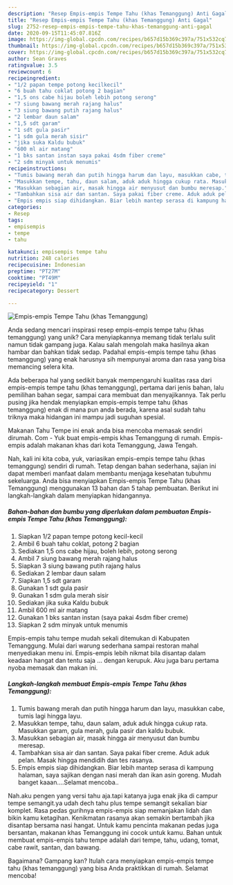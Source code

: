 ```yaml
---
description: "Resep Empis-empis Tempe Tahu (khas Temanggung) Anti Gagal"
title: "Resep Empis-empis Tempe Tahu (khas Temanggung) Anti Gagal"
slug: 2752-resep-empis-empis-tempe-tahu-khas-temanggung-anti-gagal
date: 2020-09-15T11:45:07.816Z
image: https://img-global.cpcdn.com/recipes/b657d15b369c397a/751x532cq70/empis-empis-tempe-tahu-khas-temanggung-foto-resep-utama.jpg
thumbnail: https://img-global.cpcdn.com/recipes/b657d15b369c397a/751x532cq70/empis-empis-tempe-tahu-khas-temanggung-foto-resep-utama.jpg
cover: https://img-global.cpcdn.com/recipes/b657d15b369c397a/751x532cq70/empis-empis-tempe-tahu-khas-temanggung-foto-resep-utama.jpg
author: Sean Graves
ratingvalue: 3.5
reviewcount: 6
recipeingredient:
- "1/2 papan tempe potong kecilkecil"
- "6 buah tahu coklat potong 2 bagian"
- "1,5 ons cabe hijau boleh lebih potong serong"
- "7 siung bawang merah rajang halus"
- "3 siung bawang putih rajang halus"
- "2 lembar daun salam"
- "1,5 sdt garam"
- "1 sdt gula pasir"
- "1 sdm gula merah sisir"
- "jika suka Kaldu bubuk"
- "600 ml air matang"
- "1 bks santan instan saya pakai 4sdm fiber creme"
- "2 sdm minyak untuk menumis"
recipeinstructions:
- "Tumis bawang merah dan putih hingga harum dan layu, masukkan cabe, tumis lagi hingga layu."
- "Masukkan tempe, tahu, daun salam, aduk aduk hingga cukup rata. Masukkan garam, gula merah, gula pasir dan kaldu bubuk."
- "Masukkan sebagian air, masak hingga air menyusut dan bumbu meresap."
- "Tambahkan sisa air dan santan. Saya pakai fiber creme. Aduk aduk pelan. Masak hingga mendidih dan tes rasanya."
- "Empis empis siap dihidangkan. Biar lebih mantep serasa di kampung halaman, saya sajikan dengan nasi merah dan ikan asin goreng. Mudah banget kaaan....Selamat mencoba.."
categories:
- Resep
tags:
- empisempis
- tempe
- tahu

katakunci: empisempis tempe tahu 
nutrition: 248 calories
recipecuisine: Indonesian
preptime: "PT27M"
cooktime: "PT49M"
recipeyield: "1"
recipecategory: Dessert

---
```



![Empis-empis Tempe Tahu (khas Temanggung)](https://img-global.cpcdn.com/recipes/b657d15b369c397a/751x532cq70/empis-empis-tempe-tahu-khas-temanggung-foto-resep-utama.jpg)

Anda sedang mencari inspirasi resep empis-empis tempe tahu (khas temanggung) yang unik? Cara menyiapkannya memang tidak terlalu sulit namun tidak gampang juga. Kalau salah mengolah maka hasilnya akan hambar dan bahkan tidak sedap. Padahal empis-empis tempe tahu (khas temanggung) yang enak harusnya sih mempunyai aroma dan rasa yang bisa memancing selera kita.

Ada beberapa hal yang sedikit banyak mempengaruhi kualitas rasa dari empis-empis tempe tahu (khas temanggung), pertama dari jenis bahan, lalu pemilihan bahan segar, sampai cara membuat dan menyajikannya. Tak perlu pusing jika hendak menyiapkan empis-empis tempe tahu (khas temanggung) enak di mana pun anda berada, karena asal sudah tahu triknya maka hidangan ini mampu jadi suguhan spesial.

Makanan Tahu Tempe ini enak anda bisa mencoba memasak sendiri dirumah. Com - Yuk buat empis-empis khas Temanggung di rumah. Empis-empis adalah makanan khas dari kota Temanggung, Jawa Tengah.


Nah, kali ini kita coba, yuk, variasikan empis-empis tempe tahu (khas temanggung) sendiri di rumah. Tetap dengan bahan sederhana, sajian ini dapat memberi manfaat dalam membantu menjaga kesehatan tubuhmu sekeluarga. Anda bisa menyiapkan Empis-empis Tempe Tahu (khas Temanggung) menggunakan 13 bahan dan 5 tahap pembuatan. Berikut ini langkah-langkah dalam menyiapkan hidangannya.

<!--inarticleads1-->

##### Bahan-bahan dan bumbu yang diperlukan dalam pembuatan Empis-empis Tempe Tahu (khas Temanggung):

1. Siapkan 1/2 papan tempe potong kecil-kecil
1. Ambil 6 buah tahu coklat, potong 2 bagian
1. Sediakan 1,5 ons cabe hijau, boleh lebih, potong serong
1. Ambil 7 siung bawang merah rajang halus
1. Siapkan 3 siung bawang putih rajang halus
1. Sediakan 2 lembar daun salam
1. Siapkan 1,5 sdt garam
1. Gunakan 1 sdt gula pasir
1. Gunakan 1 sdm gula merah sisir
1. Sediakan jika suka Kaldu bubuk
1. Ambil 600 ml air matang
1. Gunakan 1 bks santan instan (saya pakai 4sdm fiber creme)
1. Siapkan 2 sdm minyak untuk menumis


Empis-empis tahu tempe mudah sekali ditemukan di Kabupaten Temanggung. Mulai dari warung sederhana sampai restoran mahal menyediakan menu ini. Empis-empis lebih nikmat bila disantap dalam keadaan hangat dan tentu saja … dengan kerupuk. Aku juga baru pertama nyoba memasak dan makan ini. 

<!--inarticleads2-->

##### Langkah-langkah membuat Empis-empis Tempe Tahu (khas Temanggung):

1. Tumis bawang merah dan putih hingga harum dan layu, masukkan cabe, tumis lagi hingga layu.
1. Masukkan tempe, tahu, daun salam, aduk aduk hingga cukup rata. Masukkan garam, gula merah, gula pasir dan kaldu bubuk.
1. Masukkan sebagian air, masak hingga air menyusut dan bumbu meresap.
1. Tambahkan sisa air dan santan. Saya pakai fiber creme. Aduk aduk pelan. Masak hingga mendidih dan tes rasanya.
1. Empis empis siap dihidangkan. Biar lebih mantep serasa di kampung halaman, saya sajikan dengan nasi merah dan ikan asin goreng. Mudah banget kaaan....Selamat mencoba..


Nah.aku pengen yang versi tahu aja.tapi katanya juga enak jika di campur tempe semangit.ya udah dech tahu plus tempe semangit sekalian biar komplet. Rasa pedas gurihnya empis-empis siap memanjakan lidah dan bikin kamu ketagihan. Kenikmatan rasanya akan semakin bertambah jika disantap bersama nasi hangat. Untuk kamu pencinta makanan pedas juga bersantan, makanan khas Temanggung ini cocok untuk kamu. Bahan untuk membuat empis-empis tahu tempe adalah dari tempe, tahu, udang, tomat, cabe rawit, santan, dan bawang. 

Bagaimana? Gampang kan? Itulah cara menyiapkan empis-empis tempe tahu (khas temanggung) yang bisa Anda praktikkan di rumah. Selamat mencoba!

